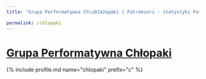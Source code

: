 ```yaml
---
title: "Grupa Performatywna Ch\u0142opaki | Patromierz - statystyki Patronite.pl"

permalink: /chlopaki
---
```


# [Grupa Performatywna Chłopaki](https://patronite.pl/chlopaki)

{% include profile.md name="chlopaki" prefix="c" %}
